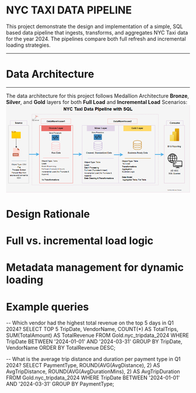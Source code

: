 # NYC TAXI DATA PIPELINE

This project demonstrate the design and implementation of a simple, SQL based data pipeline that ingests, transforms, and aggregates NYC Taxi data for the year 2024. The pipelines compare both full refresh and incremental loading strategies.

----
# Data Architecture
----
The data architecture for this project follows Medallion Architecture **Bronze**, **Silver**, and **Gold** layers for both **Full Load** and **Incremental Load** Scenarios:
![Data Pipeline Architecture](Data-Architecture.png)

# Design Rationale


# Full vs. incremental load logic


# Metadata management for dynamic loading

# Example queries
-- Which vendor had the highest total revenue on the top 5 days in Q1 2024?
SELECT 
   TOP 5 TripDate,
    VendorName,
	COUNT(*) AS TotalTrips,
    SUM(TotalAmount) AS TotalRevenue
FROM Gold.nyc_tripdata_2024
WHERE TripDate BETWEEN '2024-01-01' AND '2024-03-31'
GROUP BY TripDate, VendorName
ORDER BY TotalRevenue DESC;

-- What is the average trip distance and duration per payment type in Q1 2024?
SELECT 
    PaymentType,
    ROUND(AVG(AvgDistance), 2) AS AvgTripDistance,
    ROUND(AVG(AvgDurationMins), 2) AS AvgTripDuration
FROM Gold.nyc_tripdata_2024
WHERE TripDate BETWEEN '2024-01-01' AND '2024-03-31'
GROUP BY PaymentType;

